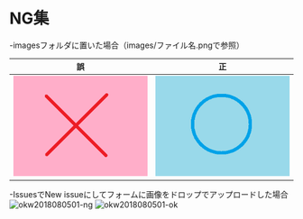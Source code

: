 # NG集

-imagesフォルダに置いた場合（images/ファイル名.pngで参照）

|誤|正|
|---|---|
|![okw2018080501-ng](images/okw2018080501-ng.png)|![okw2018080501-ok](images/okw2018080501-ok.png)|

-IssuesでNew issueにしてフォームに画像をドロップでアップロードした場合
![okw2018080501-ng](https://user-images.githubusercontent.com/2066921/43681933-a6d19e96-989d-11e8-9842-cb74d6b07fa8.png)
![okw2018080501-ok](https://user-images.githubusercontent.com/2066921/43681934-aa532346-989d-11e8-9686-edf1f6f6e698.png)

